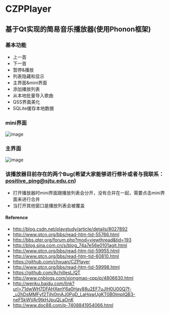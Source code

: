 # CZPPlayer
## 基于Qt实现的简易音乐播放器(使用Phonon框架)
### 基本功能
* 上一首
* 下一首
* 暂停&播放
* 列表隐藏和显示
* 主界面&mini界面
* 添加播放列表
* 从本地批量导入歌曲
* QSS界面美化
* SQLite缓存本地数据

### mini界面
![image](https://github.com/positiveczp/CZPPlayer/raw/master/screenshots/mini界面.png)
### 主界面
![image](https://github.com/positiveczp/CZPPlayer/raw/master/screenshots/主界面.png)

### 该播放器目前存在的两个Bug(希望大家能够进行修补或者与我联系：positive_ping@sjtu.edu.cn)
* 打开播放器时mini界面跟播放列表会分开，没有合并在一起，需要点击mini界面来进行合并
* 当打开其他窗口是播放列表会被覆盖




















#### Reference
* http://blog.csdn.net/playstudy/article/details/8027892
* http://www.qtcn.org/bbs/read-htm-tid-55766.html
* http://bbs.qter.org/forum.php?mod=viewthread&tid=193
* http://blog.sina.com.cn/s/blog_74a7e56e0101agit.html
* http://www.qtcn.org/bbs/read-htm-tid-59955.html
* http://www.qtcn.org/bbs/read-htm-tid-60810.html
* https://github.com/chxuan/CZPlayer
* http://www.qtcn.org/bbs/read-htm-tid-59998.html
* https://github.com/AchillesL/QT
* http://www.cnblogs.com/xiongmao-cpp/p/4806630.html
* http://wenku.baidu.com/link?url=71dwWH7DFAHXenY6a0Hay88u2EF7uJlH0U00Q7f-_u2hDsMMFyf2Tjhi0mAJ0PqD_LaHqwUgKT0B0lmpIQB3-neF5kWVAr9tkHJpuQLaOnK
* http://www.doc88.com/p-7408841954066.html











